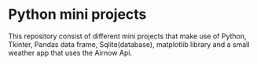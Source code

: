 # Python mini projects
This repository consist of different mini projects that make use of Python, Tkinter, Pandas data frame, Sqlite(database), matplotlib library and a small weather app that uses the Airnow Api. 